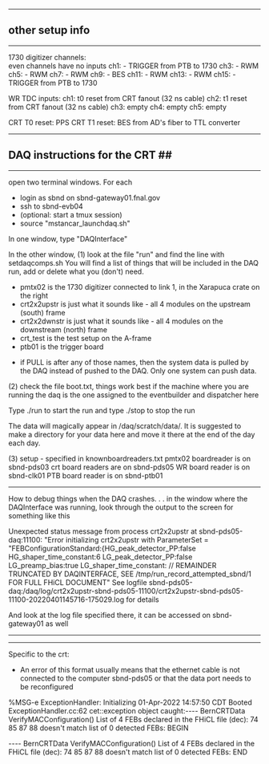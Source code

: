 
------------------------------
## other setup info
-----------------------------

1730 digitizer channels:  
even channels have no inputs
ch1: - TRIGGER from PTB to 1730
ch3: - RWM
ch5: - RWM
ch7: - RWM
ch9: - BES
ch11: - RWM
ch13: - RWM
ch15: - TRIGGER from PTB to 1730

WR TDC inputs:
ch1: t0 reset from CRT fanout (32 ns cable)
ch2: t1 reset from CRT fanout (32 ns cable)
ch3: empty
ch4: empty
ch5: empty

CRT T0 reset: PPS
CRT T1 reset: BES from AD's fiber to TTL converter

------------------------------
## DAQ instructions for the CRT \#\#
-----------------------------

open two terminal windows.  For each 
 - login as sbnd on sbnd-gateway01.fnal.gov
 - ssh to sbnd-evb04
 - (optional: start a tmux session)
 - source "mstancar_launchdaq.sh" 
 
 In one window, type "DAQInterface"
 
 In the other window, 
 (1) look at the file "run" and find the line with setdaqcomps.sh
 You will find a list of things that will be included in the DAQ run, add or delete what you (don't) need. 
  - pmtx02 is the 1730 digitizer connected to link 1, in the Xarapuca crate on the right
  - crt2x2upstr is just what it sounds like - all 4 modules on the upstream (south) frame
  - crt2x2dwnstr is just what it sounds like - all 4 modules on the downstream (north) frame
  - crt_test is the test setup on the A-frame
  - ptb01 is the trigger board
   * if PULL is after any of those names, then the system data is pulled by the DAQ instead of pushed to the DAQ.  Only one system can push data.
   
(2) check the file boot.txt, things work best if the machine where you are running the daq is the one assigned to the eventbuilder and dispatcher here
 
 Type ./run to  start the run and type ./stop to stop the run
 
 The data will magically appear in /daq/scratch/data/.  It is suggested to make a directory for your data here and move it there at the end of the day each day.
 
 (3) setup - specified in knownboardreaders.txt 
 pmtx02 boardreader is on sbnd-pds03
 crt board readers are on sbnd-pds05
 WR board reader is on sbnd-clk01
 PTB board reader is on sbnd-ptb01
 
 ------------------
 How to debug things when the DAQ crashes. . . in the window where the DAQInterface was running, look through the output to the screen for something like this
 
Unexpected status message from process crt2x2upstr at sbnd-pds05-daq:11100:
"Error initializing crt2x2upstr with ParameterSet =
"FEBConfigurationStandard:{HG_peak_detector_PP:false
HG_shaper_time_constant:6 LG_peak_detector_PP:false LG_preamp_bias:true
LG_shaper_time_constant: // REMAINDER TRUNCATED BY DAQINTERFACE, SEE
/tmp/run_record_attempted_sbnd/1 FOR FULL FHiCL DOCUMENT"
See logfile sbnd-pds05-daq:/daq/log/crt2x2upstr-sbnd-pds05-11100/crt2x2upstr-sbnd-pds05-11100-20220401145716-175029.log for details

And look at the log file specified there, it can be accessed on sbnd-gateway01 as well

-------------------------------------------------
 
 
 --------------------
Specific to the crt:
 - An error of this format usually means that the ethernet cable is not connected to the computer sbnd-pds05 or that the data port needs to be reconfigured

%MSG-e ExceptionHandler:  Initializing 01-Apr-2022 14:57:50 CDT Booted ExceptionHandler.cc:62
cet::exception object caught:---- BernCRTData VerifyMACConfiguration() List of 4 FEBs declared 
in the FHiCL file (dec): 74 85 87 88 doesn't match list of 0 detected FEBs: BEGIN
  
---- BernCRTData VerifyMACConfiguration() List of 4 FEBs declared in the FHiCL file (dec): 74 85 87 88 doesn't match list of 0 detected FEBs: END
 
 






